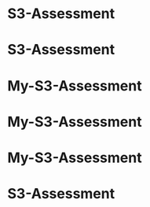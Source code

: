 # S3-Assessment
# S3-Assessment
# My-S3-Assessment
# My-S3-Assessment
# My-S3-Assessment
# S3-Assessment
